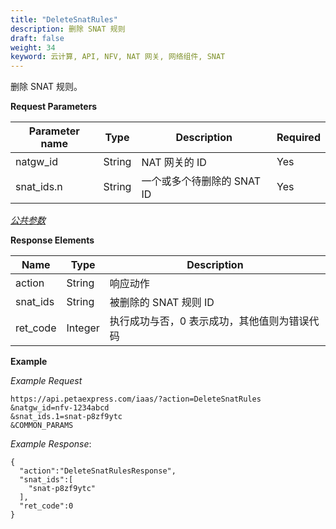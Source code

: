 ```yaml
---
title: "DeleteSnatRules"
description: 删除 SNAT 规则
draft: false
weight: 34
keyword: 云计算, API, NFV, NAT 网关, 网络组件, SNAT
---
```


删除 SNAT 规则。

**Request Parameters**

| Parameter name | Type | Description | Required |
| --- | --- | --- | --- |
| natgw_id | String | NAT 网关的 ID | Yes |
| snat_ids.n | String | 一个或多个待删除的 SNAT ID | Yes |

[_公共参数_](../../get_api/parameters/)

**Response Elements**

| Name | Type | Description |
| --- | --- | --- |
| action | String | 响应动作 |
| snat_ids | String | 被删除的 SNAT 规则 ID |
| ret_code | Integer | 执行成功与否，0 表示成功，其他值则为错误代码 |

**Example**

_Example Request_

```
https://api.petaexpress.com/iaas/?action=DeleteSnatRules
&natgw_id=nfv-1234abcd
&snat_ids.1=snat-p8zf9ytc
&COMMON_PARAMS
```

_Example Response_:

```
{
  "action":"DeleteSnatRulesResponse",
  "snat_ids":[
    "snat-p8zf9ytc"
  ],
  "ret_code":0
}
```
